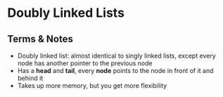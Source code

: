 # Doubly Linked Lists

## Terms & Notes

- Doubly linked list: almost identical to singly linked lists, except every node has another pointer to the previous node
- Has a **head** and **tail**, every **node** points to the node in front of it and behind it
- Takes up more memory, but you get more flexibility
